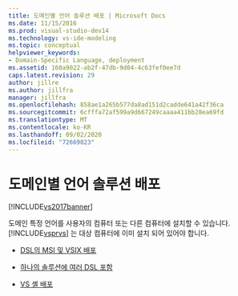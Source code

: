 ```yaml
---
title: 도메인별 언어 솔루션 배포 | Microsoft Docs
ms.date: 11/15/2016
ms.prod: visual-studio-dev14
ms.technology: vs-ide-modeling
ms.topic: conceptual
helpviewer_keywords:
- Domain-Specific Language, deployment
ms.assetid: 160a9022-ab2f-47db-9d04-4c63fef0ee7d
caps.latest.revision: 29
author: jillre
ms.author: jillfra
manager: jillfra
ms.openlocfilehash: 858ae1a265b577da8ad151d2cadde641a42f36ca
ms.sourcegitcommit: 6cfffa72af599a9d667249caaaa411bb28ea69fd
ms.translationtype: MT
ms.contentlocale: ko-KR
ms.lasthandoff: 09/02/2020
ms.locfileid: "72669823"
---
```

# <a name="deploying-domain-specific-language-solutions"></a>도메인별 언어 솔루션 배포
[!INCLUDE[vs2017banner](../includes/vs2017banner.md)]

도메인 특정 언어를 사용자의 컴퓨터 또는 다른 컴퓨터에 설치할 수 있습니다. [!INCLUDE[vsprvs](../includes/vsprvs-md.md)] 는 대상 컴퓨터에 이미 설치 되어 있어야 합니다.

- [DSL의 MSI 및 VSIX 배포](../modeling/msi-and-vsix-deployment-of-a-dsl.md)

- [하나의 솔루션에 여러 DSL 포함](../modeling/multiple-dsls-in-one-solution.md)

- [VS 셸 배포](../modeling/vs-shell-deployment.md)
